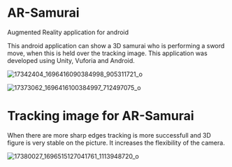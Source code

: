 # AR-Samurai
Augmented Reality application for android

This android application can show a 3D samurai who is performing a sword move, when this is held over the tracking image. This application was developed using Unity, Vuforia and Android.

![17342404_1696416090384998_905311721_o](https://cloud.githubusercontent.com/assets/17234712/24071052/b8d99a44-0bef-11e7-9e58-6b7fb9603083.png)

![17373062_1696416100384997_712497075_o](https://cloud.githubusercontent.com/assets/17234712/24071057/cb1a66ca-0bef-11e7-85e3-61263f0eba5c.png)

# Tracking image for AR-Samurai

When there are more sharp edges tracking is more successfull and 3D figure is very stable on the picture. It increases the flexibility of the camera.

![17380027_1696515127041761_1113948720_o](https://cloud.githubusercontent.com/assets/17234712/24071178/dd799f6e-0bf1-11e7-807f-398584650f49.jpg)
